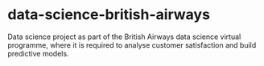 # data-science-british-airways
Data science project as part of the British Airways data science virtual programme, where it is required to analyse customer satisfaction and build predictive models.
